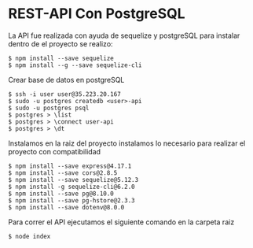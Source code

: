 # REST-API Con PostgreSQL
  La API fue realizada con ayuda de sequelize y postgreSQL para instalar dentro de el proyecto se realizo:
~~~ 
$ npm install --save sequelize
$ npm install --g --save sequelize-cli
~~~
Crear base de datos en postgreSQL
~~~
$ ssh -i user user@35.223.20.167
$ sudo -u postgres createdb <user>-api
$ sudo -u postgres psql
$ postgres > \list
$ postgres > \connect user-api
$ postgres > \dt
~~~
Instalamos en la raiz del proyecto instalamos lo necesario para realizar el proyecto con compatibilidad
~~~
$ npm install --save express@4.17.1
$ npm install --save cors@2.8.5
$ npm install --save sequelize@5.12.3 
$ npm install -g sequelize-cli@6.2.0 
$ npm install --save pg@8.10.0
$ npm install --save pg-hstore@2.3.3
$ npm install --save dotenv@8.0.0
~~~
Para correr el API ejecutamos el siguiente comando en la carpeta raiz
~~~
$ node index
~~~
